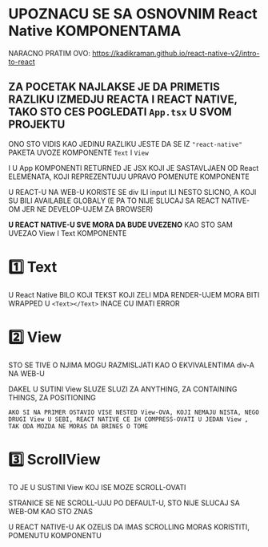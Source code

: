 # UPOZNACU SE SA OSNOVNIM React Native KOMPONENTAMA

NARACNO PRATIM OVO: <https://kadikraman.github.io/react-native-v2/intro-to-react>

## ZA POCETAK NAJLAKSE JE DA PRIMETIS RAZLIKU IZMEDJU REACTA I REACT NATIVE, TAKO STO CES POGLEDATI `App.tsx` U SVOM PROJEKTU

ONO STO VIDIS KAO JEDINU RAZLIKU JESTE DA SE IZ `"react-native"` PAKETA UVOZE KOMPONENTE `Text` I `View`

I U App KOMPONENTI RETURNED JE JSX KOJI JE SASTAVLJAEN OD React ELEMENATA, KOJI REPREZENTUJU UPRAVO POMENUTE KOMPONENTE

U REACT-U NA WEB-U KORISTE SE div ILI input ILI NESTO SLICNO, A KOJI SU BILI AVAILABLE GLOBALY (E PA TO NIJE SLUCAJ SA REACT NATIVE-OM JER NE DEVELOP-UJEM ZA BROWSER)

**U REACT NATIVE-U SVE MORA DA BUDE UVEZENO** KAO STO SAM UVEZAO View I Text KOMPONENTE

# :one: Text 

U React Native BILO KOJI TEKST KOJI ZELI MDA RENDER-UJEM MORA BITI WRAPPED U `<Text></Text>` INACE CU IMATI ERROR

# :two: View

STO SE TIVE <View></View> O NJIMA MOGU RAZMISLJATI KAO O EKVIVALENTIMA div-A NA WEB-U

DAKEL U SUTINI View SLUZE SLUZI ZA ANYTHING, ZA CONTAINING THINGS, ZA POSITIONING

`AKO SI NA PRIMER OSTAVIO VISE NESTED View-OVA, KOJI NEMAJU NISTA, NEGO DRUGI View U SEBI, REACT NATIVE CE IH COMPRESS-OVATI U JEDAN View , TAK ODA MOZDA NE MORAS DA BRINES O TOME`

# :three: ScrollView

TO JE U SUSTINI View KOJ ISE MOZE SCROLL-OVATI

STRANICE SE NE SCROLL-UJU PO DEFAULT-U, STO NIJE SLUCAJ SA WEB-OM KAO STO ZNAS

U REACT NATIVE-U AK OZELIS DA IMAS SCROLLING MORAS KORISTITI, POMENUTU KOMPONENTU
